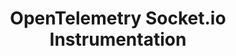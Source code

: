 ---
title: OpenTelemetry Socket.io Instrumentation
registryType: instrumentation
isThirdParty: true
language: js
tags:
  - Node.js
  - instrumentation
  - socket.io
repo: https://github.com/aspecto-io/opentelemetry-ext-js/tree/master/packages/instrumentation-socket.io
license: Apache 2.0
description: Socket.io instrumentation for Node.js.
authors: Aspecto Authors (motti@aspecto.io)
---